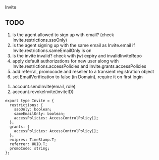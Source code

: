 Invite

## TODO

1. is the agent allowed to sign up with email? (check Invite.restrictions.ssoOnly)
2. is the agent signing up with the same email as Invite.email if Invite.restrictions.sameEmailOnly is on
3. is the invite invalid? check with jwt expiry and invalidInviteRepo
4. apply default authorizations for new user along with Invite.restrictions.accessPolicies and Invite.grants.accessPolicies
5. add referral, promocode and reseller to a transient registration object
6. set EmailVerification to false (in Domain), require it on first login

1) account.sendInvite(email, role)
2) account.revokeInvite(inviteID)

```
export type Invite = {
  restrictions: {
    ssoOnly: boolean;
    sameEmailOnly: boolean;
    accessPolicies: AccessControlPolicy[];
  };
  grants: {
    accessPolicies: AccessControlPolicy[];
  };
  exipres: TimeStamp.T;
  referrer: UUID.T;
  promoCode: string;
};
```
